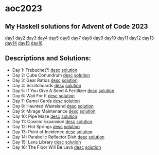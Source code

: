 # aoc2023

## My Haskell solutions for Advent of Code 2023

[day1](haskell/src/Day1.hs)
[day2](haskell/src/Day2.hs)
[day3](haskell/src/Day3.hs)
[day4](haskell/src/Day4.hs)
[day5](haskell/src/Day5.hs)
[day6](haskell/src/Day6.hs)
[day7](haskell/src/Day7.hs)
[day8](haskell/src/Day8.hs)
[day9](haskell/src/Day9.hs)
[day10](haskell/src/Day10.hs)
[day11](haskell/src/Day11.hs)
[day12](haskell/src/Day12.hs)
[day13](haskell/src/Day13.hs)
[day14](haskell/src/Day14.hs)
[day15](haskell/src/Day15.hs)
[day16](haskell/src/Day16.hs)

## Descriptions and Solutions:
- Day 1: Trebuchet?! [desc](https://adventofcode.com/2023/day/1) [solution](haskell/src/Day1.hs)
- Day 2: Cube Conundrum [desc](https://adventofcode.com/2023/day/2) [solution](haskell/src/Day2.hs)
- Day 3: Gear Ratios [desc](https://adventofcode.com/2023/day/3) [solution](haskell/src/Day3.hs)
- Day 4: Scratchcards [desc](https://adventofcode.com/2023/day/4) [solution](haskell/src/Day4.hs)
- Day 5: If You Give A Seed A Fertilizer [desc](https://adventofcode.com/2023/day/5) [solution](haskell/src/Day5.hs)
- Day 6: Wait For It [desc](https://adventofcode.com/2023/day/6) [solution](haskell/src/Day6.hs)
- Day 7: Camel Cards [desc](https://adventofcode.com/2023/day/7) [solution](haskell/src/Day7.hs)
- Day 8: Haunted Wasteland [desc](https://adventofcode.com/2023/day/8) [solution](haskell/src/Day8.hs)
- Day 9: Mirage Maintenance [desc](https://adventofcode.com/2023/day/9) [solution](haskell/src/Day9.hs)
- Day 10: Pipe Maze [desc](https://adventofcode.com/2023/day/10) [solution](haskell/src/Day10.hs)
- Day 11: Cosmic Expansion [desc](https://adventofcode.com/2023/day/11) [solution](haskell/src/Day11.hs)
- Day 12: Hot Springs [desc](https://adventofcode.com/2023/day/12) [solution](haskell/src/Day12.hs)
- Day 13: Point of Incidence [desc](https://adventofcode.com/2023/day/13) [solution](haskell/src/Day13.hs)
- Day 14: Parabolic Reflector Dish [desc](https://adventofcode.com/2023/day/14) [solution](haskell/src/Day14.hs)
- Day 15: Lens Library [desc](https://adventofcode.com/2023/day/15) [solution](haskell/src/Day15.hs)
- Day 16: The Floor Will Be Lava [desc](https://adventofcode.com/2023/day/16) [solution](haskell/src/Day16.hs)
